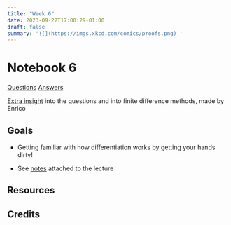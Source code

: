 ```yaml
---
title: "Week 6"
date: 2023-09-22T17:00:29+01:00
draft: false
summary: '![](https://imgs.xkcd.com/comics/proofs.png) '
---
```


# Notebook 6



<!-- {{< figure src="https://imgs.xkcd.com/comics/matrix_transform.png" width="500" attr="Attribution: *xkcd 184*">}} -->

[Questions](/Question_sheets/Week_6_questions.html)             [Answers](/Answer_sheets/Week_6_answers.html)


[Extra insight](/Question_sheets/Week_6_Extra.html) into the questions and into finite difference methods, made by Enrico 

## Goals 

- Getting familiar with how differentiation works by getting your hands dirty! 

- See [notes](/content/lectures/all_lectures.md) attached to the lecture


## Resources




## Credits